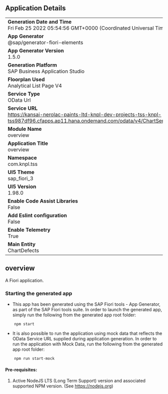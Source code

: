 ## Application Details
|               |
| ------------- |
|**Generation Date and Time**<br>Fri Feb 25 2022 05:54:56 GMT+0000 (Coordinated Universal Time)|
|**App Generator**<br>@sap/generator-fiori-elements|
|**App Generator Version**<br>1.5.0|
|**Generation Platform**<br>SAP Business Application Studio|
|**Floorplan Used**<br>Analytical List Page V4|
|**Service Type**<br>OData Url|
|**Service URL**<br>https://kansai-nerolac-paints-ltd-knpl-dev-projects-tss-knpl-tss987df96.cfapps.ap11.hana.ondemand.com/odata/v4/ChartService/
|**Module Name**<br>overview|
|**Application Title**<br>overview|
|**Namespace**<br>com.knpl.tss|
|**UI5 Theme**<br>sap_fiori_3|
|**UI5 Version**<br>1.98.0|
|**Enable Code Assist Libraries**<br>False|
|**Add Eslint configuration**<br>False|
|**Enable Telemetry**<br>True|
|**Main Entity**<br>ChartDefects|

## overview

A Fiori application.

### Starting the generated app

-   This app has been generated using the SAP Fiori tools - App Generator, as part of the SAP Fiori tools suite.  In order to launch the generated app, simply run the following from the generated app root folder:

```
    npm start
```

- It is also possible to run the application using mock data that reflects the OData Service URL supplied during application generation.  In order to run the application with Mock Data, run the following from the generated app root folder:

```
    npm run start-mock
```

#### Pre-requisites:

1. Active NodeJS LTS (Long Term Support) version and associated supported NPM version.  (See https://nodejs.org)


